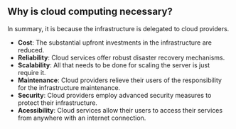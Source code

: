 ## Why is cloud computing necessary?
In summary, it is because the infrastructure is delegated to cloud providers.
- **Cost**: The substantial upfront investments in the infrastructure are reduced.
- **Reliability**: Cloud services offer robust disaster recovery mechanisms.
- **Scalability**: All that needs to be done for scaling the server is just require it.
- **Maintenance**: Cloud providers relieve their users of the responsibility for the infrastructure maintenance.
- **Security**: Cloud providers employ advanced security measures to protect their infrastructure.
- **Acessibility**: Cloud services allow their users to access their services from anywhere with an internet connection.
